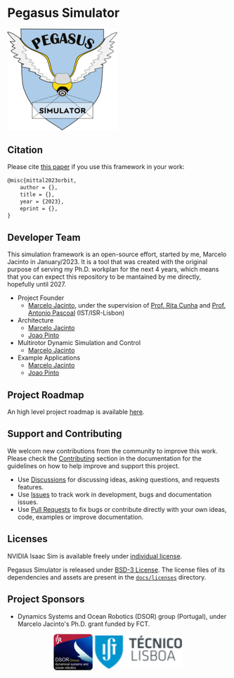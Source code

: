 # Pegasus Simulator
<p float="left" align="left">
  <img src="docs/_static/logo.png" width="250" />
</p>

## Citation

Please cite [this paper]() if you use this framework in your work:

```
@misc{mittal2023orbit,
	author = {},
	title = {},
	year = {2023},
	eprint = {},
}
```

## Developer Team

This simulation framework is an open-source effort, started by me, Marcelo Jacinto in January/2023. It is a tool that was created with the original purpose of serving my Ph.D. workplan for the next 4 years, which means that you can expect this repository to be mantained by me directly, hopefully until 2027.

* Project Founder
	* [Marcelo Jacinto](https://github.com/MarceloJacinto), under the supervision of <u>Prof. Rita Cunha</u> and <u>Prof. Antonio Pascoal</u> (IST/ISR-Lisbon)
* Architecture
    * [Marcelo Jacinto](https://github.com/MarceloJacinto)
	* [Joao Pinto](https://github.com/jschpinto)
* Multirotor Dynamic Simulation and Control
    * [Marcelo Jacinto](https://github.com/MarceloJacinto)
* Example Applications
	* [Marcelo Jacinto](https://github.com/MarceloJacinto)
	* [Joao Pinto](https://github.com/jschpinto)

## Project Roadmap

An high level project roadmap is available [here]().

## Support and Contributing

We welcom new contributions from the community to improve this work. Please check the [Contributing]() section in the documentation for the guidelines on how to help improve and support this project.

* Use [Discussions]() for discussing ideas, asking questions, and requests features.
* Use [Issues]() to track work in development, bugs and documentation issues.
* Use [Pull Requests]() to fix bugs or contribute directly with your own ideas, code, examples or improve documentation.

## Licenses

NVIDIA Isaac Sim is available freely under [individual license](https://www.nvidia.com/en-us/omniverse/download/). 

Pegasus Simulator is released under [BSD-3 License](LICENSE). The license files of its dependencies and assets are present in the [`docs/licenses`](docs/licenses) directory.

## Project Sponsors
- Dynamics Systems and Ocean Robotics (DSOR) group (Portugal), under Marcelo Jacinto's Ph.D. grant funded by FCT.

<p float="left" align="center">
  <img src="docs/_static/dsor_logo.png" width="90" align="center" />
  <img src="docs/_static/ist_logo.png" width="200" align="center"/> 
</p>